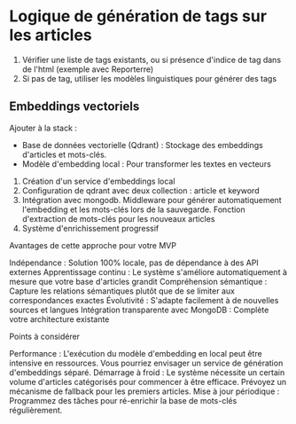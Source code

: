 # Logique de génération de tags sur les articles

1. Vérifier une liste de tags existants, ou si présence d'indice de tag dans de l'html (exemple avec Reporterre)
2. Si pas de tag, utiliser les modèles linguistiques pour générer des tags

## Embeddings vectoriels

Ajouter à la stack :

- Base de données vectorielle (Qdrant) : Stockage des embeddings d'articles et mots-clés.
- Modèle d'embedding local : Pour transformer les textes en vecteurs

1. Création d'un service d'embeddings local
2. Configuration de qdrant avec deux collection : article et keyword
3. Intégration avec mongodb. Middleware pour générer automatiquement l'embedding et les mots-clés lors de la sauvegarde.
   Fonction d'extraction de mots-clés pour les nouveaux articles
4. Système d'enrichissement progressif

Avantages de cette approche pour votre MVP

Indépendance : Solution 100% locale, pas de dépendance à des API externes
Apprentissage continu : Le système s'améliore automatiquement à mesure que votre base d'articles grandit
Compréhension sémantique : Capture les relations sémantiques plutôt que de se limiter aux correspondances exactes
Évolutivité : S'adapte facilement à de nouvelles sources et langues
Intégration transparente avec MongoDB : Complète votre architecture existante

Points à considérer

Performance : L'exécution du modèle d'embedding en local peut être intensive en ressources. Vous pourriez envisager un service de génération d'embeddings séparé.
Démarrage à froid : Le système nécessite un certain volume d'articles catégorisés pour commencer à être efficace. Prévoyez un mécanisme de fallback pour les premiers articles.
Mise à jour périodique : Programmez des tâches pour ré-enrichir la base de mots-clés régulièrement.

